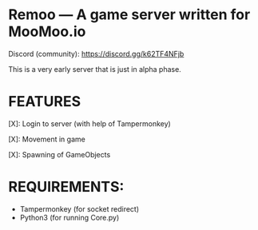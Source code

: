 # Remoo — A game server written for MooMoo.io
Discord (community): https://discord.gg/k62TF4NFjb

This is a very early server that is just in alpha phase.

# FEATURES
[X]: Login to server (with help of Tampermonkey)

[X]: Movement in game

[X]: Spawning of GameObjects


# REQUIREMENTS:
- Tampermonkey (for socket redirect)
- Python3 (for running Core.py)
